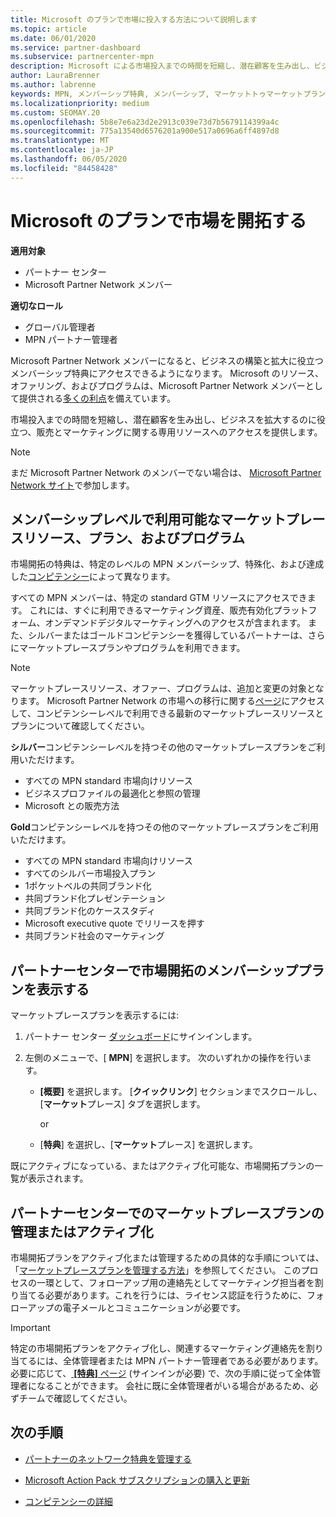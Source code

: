```yaml
---
title: Microsoft のプランで市場に投入する方法について説明します
ms.topic: article
ms.date: 06/01/2020
ms.service: partner-dashboard
ms.subservice: partnercenter-mpn
description: Microsoft による市場投入までの時間を短縮し、潜在顧客を生み出し、ビジネスを拡大するのに役立つ情報を提供します。
author: LauraBrenner
ms.author: labrenne
keywords: MPN, メンバーシップ特典, メンバーシップ, マーケットトゥマーケットプラン, Microsoft との市場投入, マーケットへの移行, ゴールドメンバーシップ, シルバーメンバーシップ
ms.localizationpriority: medium
ms.custom: SEOMAY.20
ms.openlocfilehash: 5b8e7e6a23d2e2913c039e73d7b5679114399a4c
ms.sourcegitcommit: 775a13540d6576201a900e517a0696a6ff4897d8
ms.translationtype: MT
ms.contentlocale: ja-JP
ms.lasthandoff: 06/05/2020
ms.locfileid: "84458428"
---
```

# <a name="explore-your-go-to-market-with-microsoft-offers"></a>Microsoft のプランで市場を開拓する

**適用対象**

- パートナー センター
- Microsoft Partner Network メンバー

**適切なロール**

- グローバル管理者
- MPN パートナー管理者

Microsoft Partner Network メンバーになると、ビジネスの構築と拡大に役立つメンバーシップ特典にアクセスできるようになります。 Microsoft のリソース、オファリング、およびプログラムは、Microsoft Partner Network メンバーとして提供される[多くの利点](https://partner.microsoft.com/manage-your-partner-network-benefits)を備えています。

市場投入までの時間を短縮し、潜在顧客を生み出し、ビジネスを拡大するのに役立つ、販売とマーケティングに関する専用リソースへのアクセスを提供します。

>[!NOTE]
>まだ Microsoft Partner Network のメンバーでない場合は、 [Microsoft Partner Network サイト](https://partner.microsoft.com/membership)で参加します。

## <a name="go-to-market-resources-offers-and-programs-available-by-membership-level"></a>メンバーシップレベルで利用可能なマーケットプレースリソース、プラン、およびプログラム

市場開拓の特典は、特定のレベルの MPN メンバーシップ、特殊化、および達成した[コンピテンシー](learn-about-competencies.md)によって異なります。

すべての MPN メンバーは、特定の standard GTM リソースにアクセスできます。 これには、すぐに利用できるマーケティング資産、販売有効化プラットフォーム、オンデマンドデジタルマーケティングへのアクセスが含まれます。 また、シルバーまたはゴールドコンピテンシーを獲得しているパートナーは、さらにマーケットプレースプランやプログラムを利用できます。

>[!NOTE]
>マーケットプレースリソース、オファー、プログラムは、追加と変更の対象となります。 Microsoft Partner Network の市場への移行に関する[ページ](https://partner.microsoft.com/membership/go-to-market)にアクセスして、コンピテンシーレベルで利用できる最新のマーケットプレースリソースとプランについて確認してください。

**シルバー**コンピテンシーレベルを持つその他のマーケットプレースプランをご利用いただけます。

- すべての MPN standard 市場向けリソース
- ビジネスプロファイルの最適化と参照の管理
- Microsoft との販売方法

**Gold**コンピテンシーレベルを持つその他のマーケットプレースプランをご利用いただけます。

- すべての MPN standard 市場向けリソース
- すべてのシルバー市場投入プラン
- 1ポケットベルの共同ブランド化
- 共同ブランド化プレゼンテーション
- 共同ブランド化のケーススタディ
- Microsoft executive quote でリリースを押す
- 共同ブランド社会のマーケティング

## <a name="view-go-to-market-membership-offers-in-partner-center"></a>パートナーセンターで市場開拓のメンバーシッププランを表示する

マーケットプレースプランを表示するには:

1. パートナー センター [ダッシュボード](https://partner.microsoft.com/dashboard)にサインインします。

2. 左側のメニューで、[ **MPN**] を選択します。 次のいずれかの操作を行います。

    - **[概要]** を選択します。 [**クイックリンク**] セクションまでスクロールし、[**マーケット**プレース] タブを選択します。

      or

    - [**特典**] を選択し、[**マーケット**プレース] を選択します。

既にアクティブになっている、またはアクティブ化可能な、市場開拓プランの一覧が表示されます。

## <a name="manage-or-activate-go-to-market-offers-in-partner-center"></a>パートナーセンターでのマーケットプレースプランの管理またはアクティブ化

市場開拓プランをアクティブ化または管理するための具体的な手順については、「[マーケットプレースプランを管理する方法](manage-your-partner-network-benefits.md#manage-go-to-market-offers)」を参照してください。 このプロセスの一環として、フォローアップ用の連絡先としてマーケティング担当者を割り当てる必要があります。これを行うには、ライセンス認証を行うために、フォローアップの電子メールとコミュニケーションが必要です。

>[!IMPORTANT]
>特定の市場開拓プランをアクティブ化し、関連するマーケティング連絡先を割り当てるには、全体管理者または MPN パートナー管理者である必要があります。 必要に応じて、[ **[特典]** ページ](https://partnercenter.microsoft.com/pcv/partnership/benefits) (サインインが必要) で、次の手順に従って全体管理者になることができます。 会社に既に全体管理者がいる場合があるため、必ずチームで確認してください。

## <a name="next-steps"></a>次の手順

- [パートナーのネットワーク特典を管理する](manage-your-partner-network-benefits.md)

- [Microsoft Action Pack サブスクリプションの購入と更新](mpn-get-action-pack.md)

- [コンピテンシーの詳細](learn-about-competencies.md)
